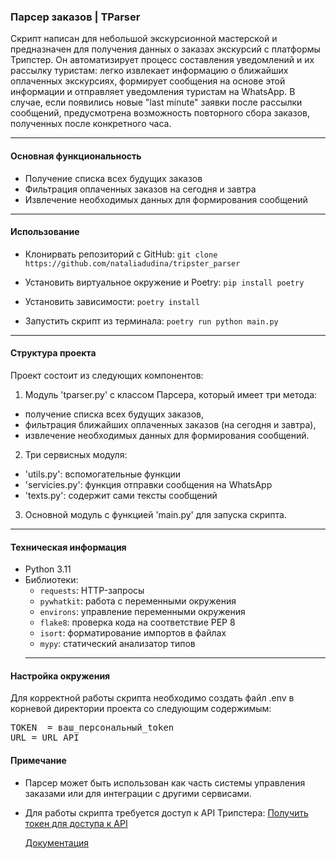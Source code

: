 ### Парсер заказов | TParser ###

Скрипт написан для небольшой экскурсионной мастерской и предназначен для получения данных о заказах экскурсий с
платформы Трипстер. Он автоматизирует процесс составления уведомлений и их рассылку туристам: легко извлекает информацию
о ближайших оплаченных экскурсиях, формирует сообщения на основе этой информации и отправляет уведомления туристам на
WhatsApp.
В случае, если появились новые "last minute" заявки после рассылки сообщений, предусмотрена возможность повторного сбора
заказов, полученных после конкретного часа.

-------------

#### Основная функциональность ####

- Получение списка всех будущих заказов
- Фильтрация оплаченных заказов на сегодня и завтра
- Извлечение необходимых данных для формирования сообщений

-------------

#### Использование ####

- Клонирвать репозиторий с GitHub:
  `git clone https://github.com/nataliadudina/tripster_parser`

- Установить виртуальное окружение и Poetry:
  `pip install poetry`

- Установить зависимости:
  `poetry install`

- Запустить скрипт из терминала:
  `poetry run python main.py`

-------------

#### Структура проекта ####

Проект состоит из следующих компонентов:

1) Модуль 'tparser.py' с классом Парсера, который имеет три метода:

- получение списка всех будущих заказов,
- фильтрация ближайших оплаченных заказов (на сегодня и завтра),
- извлечение необходимых данных для формирования сообщений.

2) Три сервисных модуля:

- 'utils.py': вспомогательные функции
- 'servicies.py': функция отправки сообщения на WhatsApp
- 'texts.py': содержит сами тексты сообщений

3) Основной модуль с функцией 'main.py' для запуска скрипта.

------------
#### Техническая информация ####

- Python 3.11
- Библиотеки:
    - `requests`: HTTP-запросы
    - `pywhatkit`: работа с переменными окружения
    - `environs`: управление переменными окружения
    - `flake8`: проверка кода на соответствие PEP 8
    - `isort`: форматирование импортов в файлах
    - `mypy`: статический анализатор типов
  -------------

#### Настройка окружения ####

Для корректной работы скрипта необходимо создать файл .env в корневой директории проекта со следующим содержимым:
<pre>
TOKEN  = ваш_персональный_token 
URL = URL_API
</pre>

#### Примечание

* Парсер может быть использован как часть системы управления заказами или для интеграции с другими сервисами.
* Для работы скрипта требуется доступ к API Трипстера:
  [Получить токен для доступа к API](https://experience.tripster.ru/help_center/guides/orders/how_to_work/63/)
  
  [Документация](https://docs.google.com/document/d/1AoS7hvlphYbDc7Bi3lTVLFde_zKa9KgQZH-AiwPz32k/edit?tab=t.0#heading=h.p8az02kk7rud)
